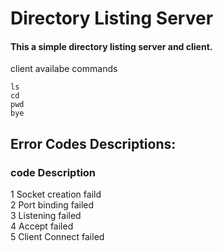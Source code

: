 # Directory Listing Server
#### This a simple directory listing server and client.

client availabe commands
```
ls
cd
pwd
bye
```


## Error Codes Descriptions:
### code 		Description
  1		Socket creation faild <br/>
  2		Port binding failed <br/>
  3		Listening failed <br/>
  4		Accept failed <br/>
  5		Client Connect failed
